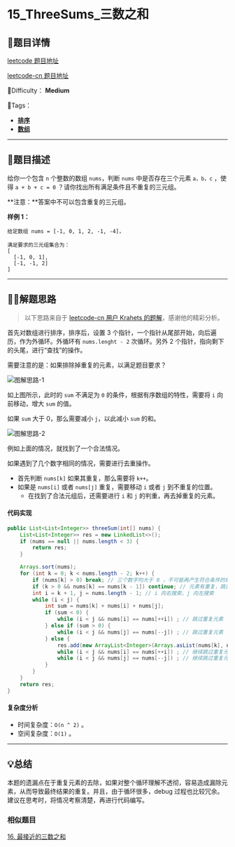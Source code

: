 

# 15_ThreeSums_三数之和

## 📌题目详情

[leetcode 题目地址](https://leetcode.com/problems/3sum/)

[leetcode-cn 题目地址](https://leetcode-cn.com/problems/3sum/)

📗Difficulty： **Medium**

🎯Tags：

+ **[排序](https://leetcode-cn.com/tag/sort/)**
+ **[数组](https://leetcode-cn.com/tag/array/)**

---

## 📃题目描述

给你一个包含 `n` 个整数的数组 `nums`，判断 `nums` 中是否存在三个元素 `a，b，c` ，使得 `a + b + c = 0` ？请你找出所有满足条件且不重复的三元组。

**注意：**答案中不可以包含重复的三元组。



**样例 1：**

```
给定数组 nums = [-1, 0, 1, 2, -1, -4]，

满足要求的三元组集合为：
[
  [-1, 0, 1],
  [-1, -1, 2]
]
```



****

## 🏹🎯解题思路

> 以下思路来自于 [leetcode-cn 用户 Krahets 的题解](https://leetcode-cn.com/problems/3sum/solution/3sumpai-xu-shuang-zhi-zhen-yi-dong-by-jyd/)，感谢他的精彩分析。

首先对数组进行排序，排序后，设置 3 个指针，一个指针从尾部开始，向后遍历，作为外循环。外循环有 `nums.lenght - 2`  次循环。另外 2 个指针，指向剩下的头尾，进行“查找”的操作。

需要注意的是：如果排除掉重复的元素，以满足题目要求？

![图解思路-1](https://assets.ryantech.ltd/20200624152156.png)

如上图所示，此时的 `sum` 不满足为 `0` 的条件，根据有序数组的特性，需要将 `i` 向前移动，增大 `sum` 的值。

如果 `sum` 大于 0，那么需要减小 `j`，以此减小 `sum` 的和。

![图解思路-2](https://assets.ryantech.ltd/20200624152249.png)

例如上面的情况，就找到了一个合法情况。

如果遇到了几个数字相同的情况，需要进行去重操作。

+ 首先判断 `nums[k]` 如果其重复，那么需要将 `k++`。
+ 如果是 `nums[i]` 或者 `nums[j]` 重复，需要移动 `i` 或者 `j` 到不重复的位置。
    + 在找到了合法元组后，还需要进行 `i` 和 `j` 的判重，再去掉重复的元素。



#### 代码实现

```java
public List<List<Integer>> threeSum(int[] nums) {
    List<List<Integer>> res = new LinkedList<>();
    if (nums == null || nums.length < 3) {
        return res;
    }

    Arrays.sort(nums);
    for (int k = 0; k < nums.length - 2; k++) {
        if (nums[k] > 0) break; // 三个数字均大于 0 ，不可能再产生符合条件的结果。
        if (k > 0 && nums[k] == nums[k - 1]) continue; // 元素有重复，跳过重复的元素
        int i = k + 1, j = nums.length - 1; // i 向右搜索，j 向左搜索
        while (i < j) {
            int sum = nums[k] + nums[i] + nums[j];
            if (sum < 0) {
                while (i < j && nums[i] == nums[++i]) ; // 跳过重复元素
            } else if (sum > 0) {
                while (i < j && nums[j] == nums[--j]) ; // 跳过重复元素
            } else {
                res.add(new ArrayList<Integer>(Arrays.asList(nums[k], nums[i], nums[j])));
                while (i < j && nums[i] == nums[++i]) ; // 继续跳过重复元素
                while (i < j && nums[j] == nums[--j]) ; // 继续跳过重复元素
            }
        }
    }
    return res;
}
```



#### 复杂度分析

+ 时间复杂度：`O(n ^ 2)` 。
+ 空间复杂度：`O(1)` 。



---

## 💡总结

本题的遗漏点在于重复元素的去除，如果对整个循环理解不透彻，容易造成漏除元素，从而导致最终结果的重复。并且，由于循环很多，debug 过程也比较冗余。建议在思考时，将情况考察清楚，再进行代码编写。



### 相似题目

[16. 最接近的三数之和](https://leetcode-cn.com/problems/3sum-closest/)

